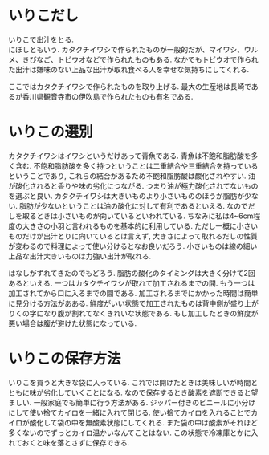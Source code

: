 # いりこだし
いりこで出汁をとる.  
にぼしともいう.
カタクチイワシで作られたものが一般的だが、マイワシ、ウルメ、きびなご、トビウオなどで作られたものもある.
なかでもトビウオで作られた出汁は嫌味のない上品な出汁が取れ食べる人を幸せな気持ちにしてくれる.

ここではカタクチイワシで作られたものを取り上げる.
最大の生産地は長崎であるが香川県観音寺市の伊吹島で作られたものも有名である.

# いりこの選別
カタクチイワシはイワシというだけあって青魚である.
青魚は不飽和脂肪酸を多く含む.
不飽和脂肪酸を多く持つということは二重結合や三重結合を持っているということであり, これらの結合があるため不飽和脂肪酸は酸化されやすい.
油が酸化されると香りや味の劣化につながる.
つまり油が極力酸化されてないものを選ぶと良い.
カタクチイワシは大きいものより小さいもののほうが脂肪が少ない.
脂肪が少ないということは油の酸化に対して有利であるといえる.
なのでだしを取るときは小さいものが向いているといわれている.
ちなみに私は4~6cm程度の大きさの小羽と言われるものを基本的に利用している.
ただし一概に小さいものだけが出汁とりに向いているとは言えず, 
大きさによって取れるだしの性質が変わるので料理によって使い分けるとなお良いだろう.
小さいものは線の細い上品な出汁大きいものは力強い出汁が取れる.

はなしがずれてきたのでもどろう.
脂肪の酸化のタイミングは大きく分けて2回あるといえる.
一つはカタクチイワシが取れて加工されるまでの間.
もう一つは加工されてから口に入るまでの間である.
加工されるまでにかかった時間は簡単に見分ける方法があある.
鮮度がいい状態で加工されたものは背中側が盛り上がりくの字になり腹が割れてなくきれいな状態である.
もし加工したときの鮮度が悪い場合は腹が避けた状態になっている.

# いりこの保存方法
いりこを買うと大きな袋に入っている.
これでは開けたときは美味しいが時間とともに味が劣化していくことになる.
なので保存するとき酸素を遮断できると望ましい.
一般家庭でも簡単に行う方法がある.
ジッパー付きのビニールに小分けにして使い捨てカイロを一緒に入れて閉じる.
使い捨てカイロを入れることでカイロが酸化して袋の中を無酸素状態にしてくれる.
また袋の中は酸素がそれほど多くないのでずっとカイロ温かいなんてことはない.
この状態で冷凍庫とかに入れておくと味を落とさずに保存できる.
